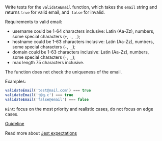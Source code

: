 Write tests for the `validateEmail` function, which takes the `email` string and returns `true` for valid email, and` false` for invalid.  

Requirements to valid email:
- username could be 1-64 characters inclusive: Latin (Aa-Zz), numbers, some special characters (`+`, `-`,` _`);
- hostname could be 1-63 characters inclusive: Latin (Aa-Zz), numbers, some special characters (`-`,` _`);
- domain could be 1-63 characters inclusive: Latin (Aa-Zz), numbers, some special characters (`-`,` _`);
- max length 75 characters inclusive.

The function does not check the uniqueness of the email.  

Examples:
```js
validateEmail('test@mail.com') === true
validateEmail('t@q.c') === true
validateEmail('false@email') === false
```

`Hint`: focus on the most priority and realistic cases, do not focus on edge cases.  

[Guideline](https://github.com/mate-academy/js_task-guideline/blob/master/README.md)

Read more about [Jest expectations](https://jestjs.io/uk/docs/expect)
